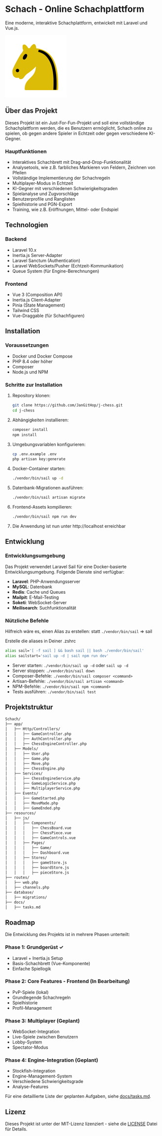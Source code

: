 # Schach - Online Schachplattform

Eine moderne, interaktive Schachplattform, entwickelt mit Laravel und Vue.js.

![Schach Logo](public/images/logo.png)

## Über das Projekt

Dieses Projekt ist ein Just-For-Fun-Projekt und soll eine vollständige Schachplattform werden, die es Benutzern ermöglicht,
Schach online zu spielen, ob gegen andere Spieler in Echtzeit oder gegen verschiedene KI-Gegner.

### Hauptfunktionen

- Interaktives Schachbrett mit Drag-and-Drop-Funktionalität
- Analysetools, wie z.B. farbliches Markieren von Feldern, Zeichnen von Pfeilen
- Vollständige Implementierung der Schachregeln
- Multiplayer-Modus in Echtzeit
- KI-Gegner mit verschiedenen Schwierigkeitsgraden
- Spielanalyse und Zugvorschläge
- Benutzerprofile und Ranglisten
- Spielhistorie und PGN-Export
- Training, wie z.B. Eröffnungen, Mittel- oder Endspiel

## Technologien

### Backend
- Laravel 10.x
- Inertia.js Server-Adapter
- Laravel Sanctum (Authentication)
- Laravel WebSockets/Pusher (Echtzeit-Kommunikation)
- Queue System (für Engine-Berechnungen)

### Frontend
- Vue 3 (Composition API)
- Inertia.js Client-Adapter
- Pinia (State Management)
- Tailwind CSS
- Vue-Draggable (für Schachfiguren)

## Installation

### Voraussetzungen
- Docker und Docker Compose
- PHP 8.4 oder höher
- Composer
- Node.js und NPM

### Schritte zur Installation

1. Repository klonen:
   ```bash
   git clone https://github.com/JanGitHop/j-chess.git
   cd j-chess
   ```

2. Abhängigkeiten installieren:
   ```bash
   composer install
   npm install
   ```

3. Umgebungsvariablen konfigurieren:
   ```bash
   cp .env.example .env
   php artisan key:generate
   ```

4. Docker-Container starten:
   ```bash
   ./vendor/bin/sail up -d
   ```

5. Datenbank-Migrationen ausführen:
   ```bash
   ./vendor/bin/sail artisan migrate
   ```

6. Frontend-Assets kompilieren:
   ```bash
   ./vendor/bin/sail npm run dev
   ```

7. Die Anwendung ist nun unter http://localhost erreichbar

## Entwicklung

### Entwicklungsumgebung

Das Projekt verwendet Laravel Sail für eine Docker-basierte Entwicklungsumgebung. Folgende Dienste sind verfügbar:

- **Laravel**: PHP-Anwendungsserver
- **MySQL**: Datenbank
- **Redis**: Cache und Queues
- **Mailpit**: E-Mail-Testing
- **Soketi**: WebSocket-Server
- **Meilisearch**: Suchfunktionalität

### Nützliche Befehle

Hilfreich wäre es, einen Alias zu erstellen:
statt `./vendor/bin/sail` => sail

Erstelle die aliases in Deiner .zshrc
```bash
alias sail='[ -f sail ] && bash sail || bash ./vendor/bin/sail'
alias sailstart='sail up -d | sail npm run dev'
```

- Server starten: `./vendor/bin/sail up -d` oder `sail up -d`
- Server stoppen: `./vendor/bin/sail down`
- Composer-Befehle: `./vendor/bin/sail composer <command>`
- Artisan-Befehle: `./vendor/bin/sail artisan <command>`
- NPM-Befehle: `./vendor/bin/sail npm <command>`
- Tests ausführen: `./vendor/bin/sail test`

## Projektstruktur

```
Schach/
├── app/
│   ├── Http/Controllers/
│   │   ├── GameController.php
│   │   ├── AuthController.php
│   │   ├── ChessEngineController.php
│   ├── Models/
│   │   ├── User.php
│   │   ├── Game.php
│   │   ├── Move.php
│   │   ├── ChessEngine.php
│   ├── Services/
│   │   ├── ChessEngineService.php
│   │   ├── GameLogicService.php
│   │   ├── MultiplayerService.php
│   ├── Events/
│   │   ├── GameStarted.php
│   │   ├── MoveMade.php
│   │   ├── GameEnded.php
├── resources/
│   ├── js/
│   │   ├── Components/
│   │   │   ├── ChessBoard.vue
│   │   │   ├── ChessPiece.vue
│   │   │   ├── GameControls.vue
│   │   ├── Pages/
│   │   │   ├── Game/
│   │   │   ├── Dashboard.vue
│   │   ├── Stores/
│   │   │   ├── gameStore.js
│   │   │   ├── boardStore.js
│   │   │   ├── pieceStore.js
├── routes/
│   ├── web.php
│   ├── channels.php
├── database/
│   ├── migrations/
├── docs/
│   ├── tasks.md
```

## Roadmap

Die Entwicklung des Projekts ist in mehrere Phasen unterteilt:

### Phase 1: Grundgerüst ✓
- Laravel + Inertia.js Setup
- Basis-Schachbrett (Vue-Komponente)
- Einfache Spiellogik

### Phase 2: Core Features - Frontend (In Bearbeitung)
- PvP-Spiele (lokal)
- Grundlegende Schachregeln
- Spielhistorie
- Profil-Management

### Phase 3: Multiplayer (Geplant)
- WebSocket-Integration
- Live-Spiele zwischen Benutzern
- Lobby-System
- Spectator-Modus

### Phase 4: Engine-Integration (Geplant)
- Stockfish-Integration
- Engine-Management-System
- Verschiedene Schwierigkeitsgrade
- Analyse-Features

Für eine detaillierte Liste der geplanten Aufgaben, siehe [docs/tasks.md](docs/tasks.md).

## Lizenz

Dieses Projekt ist unter der MIT-Lizenz lizenziert - siehe die [LICENSE](LICENSE) Datei für Details.
